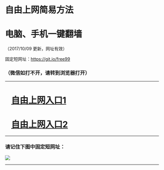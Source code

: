 ﻿# 自由上网简易方法

# 电脑、手机一键翻墙

（2017/10/09 更新，网址有效）

固定短网址：https://git.io/free99

### （微信如打不开，请转到浏览器打开）


***





# &nbsp;&nbsp; <a href="http://ft3199612205.fwq-tz-1001.info/fwqtz01.html?t=100900116955 " target="_blank">自由上网入口1</a>
# &nbsp;&nbsp; <a href="http://ft2332926679.fwq-tz-1002.info/fwqtz02.html?t=10090014712 " target="_blank">自由上网入口2</a>
***

### 请记住下图中固定短网址：

<img src="https://s3-us-west-2.amazonaws.com/fwq-1001/yjfq-20170905okok.png" /> 


***

